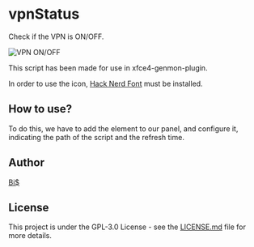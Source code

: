 # vpnStatus
Check if the VPN is ON/OFF.

![VPN ON/OFF](https://1.bp.blogspot.com/-9ATBtRMcD-U/YUHs8lVPKEI/AAAAAAAAACM/hJYj8GEo-zwkKbDJHO7k5HVL3sJf-FzXACLcBGAsYHQ/w200-h29/vpn_status.gif)

This script has been made for use in xfce4-genmon-plugin.

In order to use the icon, [Hack Nerd Font](https://github.com/ryanoasis/nerd-fonts/releases/download/v2.1.0/Hack.zip) must be installed.

## How to use?
To do this, we have to add the element to our panel, and configure it, indicating the path of the script and the refresh time.

## Author
[Bi$](https://github.com/BiS-9)

## License
This project is under the  GPL-3.0 License - see the [LICENSE.md](https://github.com/BiS-9/scriptGenerator/blob/main/LICENSE) file for more details.
